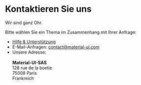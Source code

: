 # Kontaktieren Sie uns

<p class="description">Wir sind ganz Ohr.</p>

Bitte wählen Sie ein Thema im Zusammenhang mit Ihrer Anfrage:

- [Hilfe & Unterstützung](/getting-started/support/)
- E-Mail-Anfragen: [contact@material-ui.com](mailto:contact@material-ui.com)
- Unsere Adresse:<br /><br /> **Material-UI-SAS**<br /> 128 rue de la boetie<br /> 75008 Paris<br /> Frankreich
